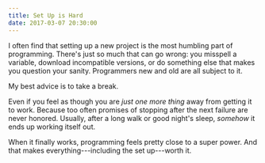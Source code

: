 ```yaml
---
title: Set Up is Hard
date: 2017-03-07 20:30:00
---
```


I often find that setting up a new project is the most humbling part of programming. There's just so much that can go wrong: you misspell a variable, download incompatible versions, or do something else that makes you question your sanity. Programmers new and old are all subject to it.

My best advice is to take a break.

Even if you feel as though you are *just one more thing* away from getting it to work. Because too often promises of stopping after the next failure are never honored. Usually, after a long walk or good night's sleep, *somehow* it ends up working itself out.

When it finally works, programming feels pretty close to a super power. And that makes everything---including the set up---worth it.
